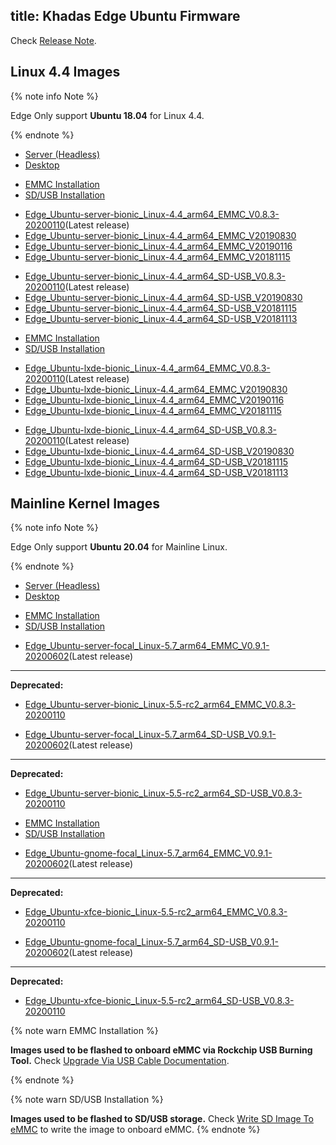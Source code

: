 title: Khadas Edge Ubuntu Firmware
---

Check [Release Note](EdgeUbuntuFirmwareReleaseNote.html).

## Linux 4.4 Images

{% note info Note %}

Edge Only support **Ubuntu 18.04** for Linux 4.4.

{% endnote %}


<ul class="nav nav-tabs" id="myTab" role="tablist">
  <li class="nav-item" role="presentation">
    <a class="nav-link active" id="server-tab" data-toggle="tab" href="#server" role="tab" aria-controls="server" aria-selected="true">Server (Headless)</a>
  </li>
  <li class="nav-item" role="presentation">
    <a class="nav-link" id="desktop-tab" data-toggle="tab" href="#desktop" role="tab" aria-controls="desktop" aria-selected="false">Desktop</a>
  </li>
</ul>
<div class="tab-content" id="myTabContent">
<div class="tab-pane fade show active" id="server" role="tabpanel" aria-labelledby="server-tab">

<ul class="nav nav-tabs" id="myTab" role="tablist">
  <li class="nav-item" role="presentation">
    <a class="nav-link active" id="emmc-tab" data-toggle="tab" href="#emmc" role="tab" aria-controls="emmc" aria-selected="true">EMMC Installation</a>
  </li>
  <li class="nav-item" role="presentation">
    <a class="nav-link" id="sd-tab" data-toggle="tab" href="#sd" role="tab" aria-controls="sd" aria-selected="false">SD/USB Installation</a>
  </li>
</ul>
<div class="tab-content" id="myTabContent">
<div class="tab-pane fade show active" id="emmc" role="tabpanel" aria-labelledby="emmc-tab">

* [Edge_Ubuntu-server-bionic_Linux-4.4_arm64_EMMC_V0.8.3-20200110](https://dl.khadas.com/Firmware/Edge/Ubuntu/EMMC/Edge_Ubuntu-server-bionic_Linux-4.4_arm64_EMMC_V0.8.3-20200110.7z)(Latest release)
* [Edge_Ubuntu-server-bionic_Linux-4.4_arm64_EMMC_V20190830](https://dl.khadas.com/Firmware/Edge/Ubuntu/EMMC/Edge_Ubuntu-server-bionic_Linux-4.4_arm64_EMMC_V20190830.7z)
* [Edge_Ubuntu-server-bionic_Linux-4.4_arm64_EMMC_V20190116](https://dl.khadas.com/Firmware/Edge/Ubuntu/EMMC/Edge_Ubuntu-server-bionic_Linux-4.4_arm64_EMMC_V20190116.7z)
* [Edge_Ubuntu-server-bionic_Linux-4.4_arm64_EMMC_V20181115](https://dl.khadas.com/Firmware/Edge/Ubuntu/EMMC/Edge_Ubuntu-server-bionic_Linux-4.4_arm64_EMMC_V20181115.7z)

</div>
<div class="tab-pane fade show" id="sd" role="tabpanel" aria-labelledby="sd-tab">

* [Edge_Ubuntu-server-bionic_Linux-4.4_arm64_SD-USB_V0.8.3-20200110](https://dl.khadas.com/Firmware/Edge/Ubuntu/SD_USB/Edge_Ubuntu-server-bionic_Linux-4.4_arm64_SD-USB_V0.8.3-20200110.7z)(Latest release)
* [Edge_Ubuntu-server-bionic_Linux-4.4_arm64_SD-USB_V20190830](https://dl.khadas.com/Firmware/Edge/Ubuntu/SD_USB/Edge_Ubuntu-server-bionic_Linux-4.4_arm64_SD-USB_V20190830.7z)
* [Edge_Ubuntu-server-bionic_Linux-4.4_arm64_SD-USB_V20181115](https://dl.khadas.com/Firmware/Edge/Ubuntu/SD_USB/Edge_Ubuntu-server-bionic_Linux-4.4_arm64_SD-USB_V20181115.7z)
* [Edge_Ubuntu-server-bionic_Linux-4.4_arm64_SD-USB_V20181113](https://dl.khadas.com/Firmware/Edge/Ubuntu/SD_USB/Edge_Ubuntu-server-bionic_Linux-4.4_arm64_SD-USB_V20181113.7z)

</div>
</div>

</div>
<div class="tab-pane fade show" id="desktop" role="tabpanel" aria-labelledby="desktop-tab">

<ul class="nav nav-tabs" id="myTab" role="tablist">
  <li class="nav-item" role="presentation">
    <a class="nav-link active" id="emmc2-tab" data-toggle="tab" href="#emmc2" role="tab" aria-controls="emmc2" aria-selected="true">EMMC Installation</a>
  </li>
  <li class="nav-item" role="presentation">
    <a class="nav-link" id="sd2-tab" data-toggle="tab" href="#sd2" role="tab" aria-controls="sd2" aria-selected="false">SD/USB Installation</a>
  </li>
</ul>
<div class="tab-content" id="myTabContent">
<div class="tab-pane fade show active" id="emmc2" role="tabpanel" aria-labelledby="emmc2-tab">

* [Edge_Ubuntu-lxde-bionic_Linux-4.4_arm64_EMMC_V0.8.3-20200110](https://dl.khadas.com/Firmware/Edge/Ubuntu/EMMC/Edge_Ubuntu-lxde-bionic_Linux-4.4_arm64_EMMC_V0.8.3-20200110.7z)(Latest release)
* [Edge_Ubuntu-lxde-bionic_Linux-4.4_arm64_EMMC_V20190830](https://dl.khadas.com/Firmware/Edge/Ubuntu/EMMC/Edge_Ubuntu-lxde-bionic_Linux-4.4_arm64_EMMC_V20190830.7z)
* [Edge_Ubuntu-lxde-bionic_Linux-4.4_arm64_EMMC_V20190116](https://dl.khadas.com/Firmware/Edge/Ubuntu/EMMC/Edge_Ubuntu-lxde-bionic_Linux-4.4_arm64_EMMC_V20190116.7z)
* [Edge_Ubuntu-lxde-bionic_Linux-4.4_arm64_EMMC_V20181115](https://dl.khadas.com/Firmware/Edge/Ubuntu/EMMC/Edge_Ubuntu-lxde-bionic_Linux-4.4_arm64_EMMC_V20181115.7z)

</div>
<div class="tab-pane fade show" id="sd2" role="tabpanel" aria-labelledby="sd2-tab">

* [Edge_Ubuntu-lxde-bionic_Linux-4.4_arm64_SD-USB_V0.8.3-20200110](https://dl.khadas.com/Firmware/Edge/Ubuntu/SD_USB/Edge_Ubuntu-lxde-bionic_Linux-4.4_arm64_SD-USB_V0.8.3-20200110.7z)(Latest release)
* [Edge_Ubuntu-lxde-bionic_Linux-4.4_arm64_SD-USB_V20190830](https://dl.khadas.com/Firmware/Edge/Ubuntu/SD_USB/Edge_Ubuntu-lxde-bionic_Linux-4.4_arm64_SD-USB_V20190830.7z)
* [Edge_Ubuntu-lxde-bionic_Linux-4.4_arm64_SD-USB_V20181115](https://dl.khadas.com/Firmware/Edge/Ubuntu/SD_USB/Edge_Ubuntu-lxde-bionic_Linux-4.4_arm64_SD-USB_V20181115.7z)
* [Edge_Ubuntu-lxde-bionic_Linux-4.4_arm64_SD-USB_V20181113](https://dl.khadas.com/Firmware/Edge/Ubuntu/SD_USB/Edge_Ubuntu-lxde-bionic_Linux-4.4_arm64_SD-USB_V20181113.7z)

</div>
</div>


</div>
</div>

## Mainline Kernel Images

{% note info Note %}

Edge Only support **Ubuntu 20.04** for Mainline Linux.

{% endnote %}


<ul class="nav nav-tabs" id="myTab" role="tablist">
  <li class="nav-item" role="presentation">
    <a class="nav-link active" id="server2-tab" data-toggle="tab" href="#server2" role="tab" aria-controls="server2" aria-selected="true">Server (Headless)</a>
  </li>
  <li class="nav-item" role="presentation">
    <a class="nav-link" id="desktop2-tab" data-toggle="tab" href="#desktop2" role="tab" aria-controls="desktop2" aria-selected="false">Desktop</a>
  </li>
</ul>
<div class="tab-content" id="myTabContent">
<div class="tab-pane fade show active" id="server2" role="tabpanel" aria-labelledby="server2-tab">

<ul class="nav nav-tabs" id="myTab" role="tablist">
  <li class="nav-item" role="presentation">
    <a class="nav-link active" id="emmc3-tab" data-toggle="tab" href="#emmc3" role="tab" aria-controls="emmc3" aria-selected="true">EMMC Installation</a>
  </li>
  <li class="nav-item" role="presentation">
    <a class="nav-link" id="sd3-tab" data-toggle="tab" href="#sd3" role="tab" aria-controls="sd3" aria-selected="false">SD/USB Installation</a>
  </li>
</ul>
<div class="tab-content" id="myTabContent">
<div class="tab-pane fade show active" id="emmc3" role="tabpanel" aria-labelledby="emmc3-tab">

* [Edge_Ubuntu-server-focal_Linux-5.7_arm64_EMMC_V0.9.1-20200602](https://dl.khadas.com/Firmware/Edge/Ubuntu/EMMC/Edge_Ubuntu-server-focal_Linux-5.7_arm64_EMMC_V0.9.1-20200602.7z)(Latest release)
---
**Deprecated:**
* [Edge_Ubuntu-server-bionic_Linux-5.5-rc2_arm64_EMMC_V0.8.3-20200110](https://dl.khadas.com/Firmware/Edge/Ubuntu/EMMC/Edge_Ubuntu-server-bionic_Linux-5.5-rc2_arm64_EMMC_V0.8.3-20200110.7z)

</div>
<div class="tab-pane fade show" id="sd3" role="tabpanel" aria-labelledby="sd3-tab">

* [Edge_Ubuntu-server-focal_Linux-5.7_arm64_SD-USB_V0.9.1-20200602](https://dl.khadas.com/Firmware/Edge/Ubuntu/SD_USB/Edge_Ubuntu-server-focal_Linux-5.7_arm64_SD-USB_V0.9.1-20200602.7z)(Latest release)
---
**Deprecated:**
* [Edge_Ubuntu-server-bionic_Linux-5.5-rc2_arm64_SD-USB_V0.8.3-20200110](https://dl.khadas.com/Firmware/Edge/Ubuntu/SD_USB/Edge_Ubuntu-server-bionic_Linux-5.5-rc2_arm64_SD-USB_V0.8.3-20200110.7z)

</div>
</div>

</div>
<div class="tab-pane fade show" id="desktop2" role="tabpanel" aria-labelledby="desktop2-tab">

<ul class="nav nav-tabs" id="myTab" role="tablist">
  <li class="nav-item" role="presentation">
    <a class="nav-link active" id="emmc4-tab" data-toggle="tab" href="#emmc4" role="tab" aria-controls="emmc4" aria-selected="true">EMMC Installation</a>
  </li>
  <li class="nav-item" role="presentation">
    <a class="nav-link" id="sd4-tab" data-toggle="tab" href="#sd4" role="tab" aria-controls="sd4" aria-selected="false">SD/USB Installation</a>
  </li>
</ul>
<div class="tab-content" id="myTabContent">
<div class="tab-pane fade show active" id="emmc4" role="tabpanel" aria-labelledby="emmc4-tab">

* [Edge_Ubuntu-gnome-focal_Linux-5.7_arm64_EMMC_V0.9.1-20200602](https://dl.khadas.com/Firmware/Edge/Ubuntu/EMMC/Edge_Ubuntu-gnome-focal_Linux-5.7_arm64_EMMC_V0.9.1-20200602.7z)(Latest release)
---
**Deprecated:**
* [Edge_Ubuntu-xfce-bionic_Linux-5.5-rc2_arm64_EMMC_V0.8.3-20200110](https://dl.khadas.com/Firmware/Edge/Ubuntu/EMMC/Edge_Ubuntu-xfce-bionic_Linux-5.5-rc2_arm64_EMMC_V0.8.3-20200110.7z)

</div>
<div class="tab-pane fade show" id="sd4" role="tabpanel" aria-labelledby="sd4-tab">

* [Edge_Ubuntu-gnome-focal_Linux-5.7_arm64_SD-USB_V0.9.1-20200602](https://dl.khadas.com/Firmware/Edge/Ubuntu/SD_USB/Edge_Ubuntu-gnome-focal_Linux-5.7_arm64_SD-USB_V0.9.1-20200602.7z)(Latest release)
---
**Deprecated:**
* [Edge_Ubuntu-xfce-bionic_Linux-5.5-rc2_arm64_SD-USB_V0.8.3-20200110](https://dl.khadas.com/Firmware/Edge/Ubuntu/SD_USB/Edge_Ubuntu-xfce-bionic_Linux-5.5-rc2_arm64_SD-USB_V0.8.3-20200110.7z)

</div>
</div>

</div>
</div>

{% note warn EMMC Installation %}

**Images used to be flashed to onboard eMMC via Rockchip USB Burning Tool.**
Check [Upgrade Via USB Cable Documentation](/linux/edge/UpgradeViaUSBCable.html).

{% endnote %}

{% note warn SD/USB Installation %}

**Images used to be flashed to SD/USB storage.**
Check [Write SD Image To eMMC](/linux/edge/HowToWriteSDImageToEmmc.html) to write the image to onboard eMMC.
{% endnote %}
